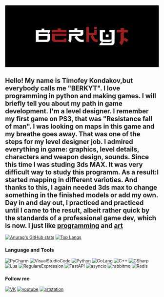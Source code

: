 [![Header](https://github.com/B-E-R-K-Y-T/B-E-R-K-Y-T/blob/main/Data/logo_mini.png)](http://www.im-creator.com/free/berkyt/berkyt/berkyt)

## Hello! My name is Timofey Kondakov,but everybody calls me "BERKYT". I love programming in python and making games. I will briefly tell you about my path in game development. I'm a level designer. I remember my first game on PS3, that was "Resistance fall of man". I was looking on maps in this game and my breathe goes away. That was one of the steps for my level designer job. I admired everything in game: graphics, level details, characters and weapon design, sounds. Since this time I was studing 3ds MAX. It was very difficult way to study this programm. As a result:I started mapping in different varioties. And thanks to this, I again needed 3ds max to change something in the finished models or add my own. Day in and day out, I practiced and practiced until I came to the result, albeit rather quick by the standards of a professional game dev, which is now. I just like [programming](https://pastebin.com/u/BERKYT) and [art](https://www.artstation.com/berkyt)


[![Anurag's GitHub stats](https://github-readme-stats.vercel.app/api?username=B-E-R-K-Y-T&theme=tokyonight&show_icons=true)](https://github.com/anuraghazra/github-readme-stats)
[![Top Langs](https://github-readme-stats.vercel.app/api/top-langs/?username=B-E-R-K-Y-T&theme=tokyonight&show_icons=true)](https://github.com/anuraghazra/github-readme-stats)


### Language and Tools
![PyCharm](https://img.shields.io/badge/PyCharm-090909?style=for-the-badge&logo=PyCharm&logoColor=6dc600)
![VisualStudioCode](https://img.shields.io/badge/VsCode-090909?style=for-the-badge&logo=VisualStudioCode)
![Python](https://img.shields.io/badge/Python-090909?style=for-the-badge&logo=Python)
![GoLang](https://img.shields.io/badge/GoLang-090909?style=for-the-badge&logo=GoLang&logoColor=00f9ec)
![C++](https://img.shields.io/badge/C++-090909?style=for-the-badge&logo=C%2b%2b&logoColor=5900c6)
![CSharp](https://img.shields.io/badge/CSharp-090909?style=for-the-badge&logo=CSharp&logoColor=f9ec00)
![Lua](https://img.shields.io/badge/Lua-090909?style=for-the-badge&logo=Lua&logoColor=00f9ec)
![RegulareExpression](https://img.shields.io/badge/Regex-090909?style=for-the-badge&logo=123&logoColor=f9ec00)
![FastAPI](https://img.shields.io/badge/FastAPI-090909?style=for-the-badge&logo=FastAPI&logoColor=00f9ec)
![asyncio](https://img.shields.io/badge/asyncio-090909?style=for-the-badge&logo=asyncio&logoColor=00f9ec)
![rabbitmq](https://img.shields.io/badge/rabbitmq-090909?style=for-the-badge&logo=rabbitmq&logoColor=00f9ec)
![Redis](https://img.shields.io/badge/Redis-090909?style=for-the-badge&logo=Redis&logoColor=00f9ec)


### Follow me 

[![VK](https://img.shields.io/badge/VK-090909?style=for-the-badge&logo=Vk&logoColor=0077FF)](https://vk.com/b_e_r_k_y_t)
[![youtube](https://img.shields.io/badge/youtube-090909?style=for-the-badge&logo=youtube&logoColor=c4302b )](https://www.youtube.com/channel/UCaPBjmrAYO6p-ksHNaymwLg/featured)
[![artstation](https://img.shields.io/badge/artstation-090909?style=for-the-badge&logo=artstation&logoColor=11779d )](https://www.artstation.com/berkyt)

